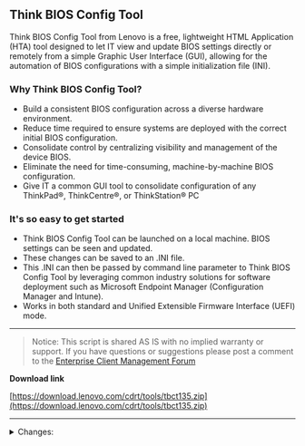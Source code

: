 ## Think BIOS Config Tool   <!-- {docsify-ignore} -->

Think BIOS Config Tool from Lenovo is a free, lightweight HTML Application (HTA) tool designed to let IT view and update BIOS settings directly or remotely from a simple Graphic User Interface (GUI), allowing for the automation of BIOS configurations with a simple initialization file (INI).

### Why Think BIOS Config Tool?

- Build a consistent BIOS configuration across a diverse hardware environment.
- Reduce time required to ensure systems are deployed with the correct initial BIOS configuration.
- Consolidate control by centralizing visibility and management of the device BIOS.
- Eliminate the need for time-consuming, machine-by-machine BIOS configuration.
- Give IT a common GUI tool to consolidate configuration of any ThinkPad®, ThinkCentre®, or ThinkStation® PC

### It's so easy to get started

- Think BIOS Config Tool can be launched on a local machine. BIOS settings can be seen and updated.
- These changes can be saved to an .INI file.
- This .INI can then be passed by command line parameter to Think BIOS Config Tool by leveraging common industry solutions for software deployment such as Microsoft Endpoint Manager (Configuration Manager and Intune).
- Works in both standard and Unified Extensible Firmware Interface (UEFI) mode.

---

>Notice: This script is shared AS IS with no implied warranty or support.  If you have questions or suggestions please post a comment to the [Enterprise Client Management Forum](http://forums.lenovo.com/t5/Enterprise-Management-Board/bd-p/sa01_eg)

**Download link**

[https://download.lenovo.com/cdrt/tools/tbct135.zip](https://download.lenovo.com/cdrt/tools/tbct135.zip)

---

<details>
<summary>Changes:</summary>
1.35: Fix for handling 'show only' settings.

1.34: Fix for condition to prevent popup if passwords don't match. Return Code 3 will represent passwords not matching.

1.33: Fix for setting defaults via GUI and command line when password is present

1.32: Fix for password validity check showing during unattended deployment; Fix for reserved WMI settings

1.31: Updated to handle new ThinkCentre models

1.30: Added command line option to disable log file creation

1.28: Added password validity check; Added support for creating a System Deployment Mode password file

1.26: Fixed issue applying config file to machine using plain text SVP

1.25: Fixed bug on no supervisor password applying the first setting from a file.

1.22: Logging. Automatic detection of the supervisor password

1.21:  Fixed issue when running by command line and a duplicate setting is reported from BIOS

1.20:  Bug fix for not showing settings correctly when connecting remotely from laptop to a desktop

1.19:  Bug fix on alarm times; bug fix on password div not disappearing; removed auto-generated key and added button to generate a key; updated picture in guide

1.17:  Bug fix on boot order export when the changes haven't been saved

v1.16:  Added support to change the supervisor password. Added support to create a supervisor password change file

1.15:  Fixed the export of Alarm Time and Date

1.14:  Improved handling of boot order on certain ThinkStation/ThinkCentre models; added version to title

1.11:  Added command line option to change back to default settings - Eg. ThinkBiosConfig.hta “default=true” 

</details>